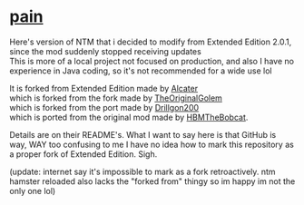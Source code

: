 # <u>**pain**</u>

Here's version of NTM that i decided to modify from Extended Edition 2.0.1, since the mod suddenly stopped receiving updates<br>
This is more of a local project not focused on production, and also I have no experience in Java coding, so it's not recommended for a wide use lol

It is forked from Extended Edition made by [Alcater](https://github.com/Alcatergit/Hbm-s-Nuclear-Tech-GIT)<br>
which is forked from the fork made by [TheOriginalGolem](https://github.com/TheOriginalGolem/Hbm-s-Nuclear-Tech-GIT)<br>
which is forked from the port made by [Drillgon200](https://github.com/Drillgon200/Hbm-s-Nuclear-Tech-GIT)<br>
which is ported from the original mod made by [HBMTheBobcat](https://github.com/HbmMods/Hbm-s-Nuclear-Tech-GIT).

Details are on their README's. What I want to say here is that GitHub is way, WAY too confusing to me I have no idea how to mark this repository as a proper fork of Extended Edition. Sigh.

(update: internet say it's impossible to mark as a fork retroactively. ntm hamster reloaded also lacks the "forked from" thingy so im happy im not the only one lol)